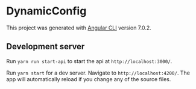 # DynamicConfig

This project was generated with [Angular CLI](https://github.com/angular/angular-cli) version 7.0.2.

## Development server

Run `yarn run start-api` to start the api at `http://localhost:3000/`.

Run `yarn start` for a dev server. Navigate to `http://localhost:4200/`. The app will automatically reload if you change any of the source files.
